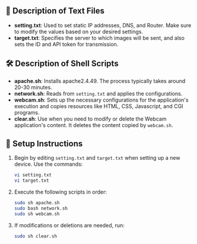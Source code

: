 ## 📄 Description of Text Files
- **setting.txt**: Used to set static IP addresses, DNS, and Router. Make sure to modify the values based on your desired settings.
- **target.txt**: Specifies the server to which images will be sent, and also sets the ID and API token for transmission.

## 🛠️ Description of Shell Scripts
- **apache.sh**: Installs apache2.4.49. The process typically takes around 20-30 minutes.
- **network.sh**: Reads from `setting.txt` and applies the configurations.
- **webcam.sh**: Sets up the necessary configurations for the application's execution and copies resources like HTML, CSS, Javascript, and CGI programs.
- **clear.sh**: Use when you need to modify or delete the Webcam application's content. It deletes the content copied by `webcam.sh`.

## 🚀 Setup Instructions
1. Begin by editing `setting.txt` and `target.txt` when setting up a new device. Use the commands:
   ```sh
   vi setting.txt
   vi target.txt
3. Execute the following scripts in order:
   ```sh
   sudo sh apache.sh
   sudo bash network.sh
   sudo sh webcam.sh
4. If modifications or deletions are needed, run:
   ```sh
   sudo sh clear.sh
